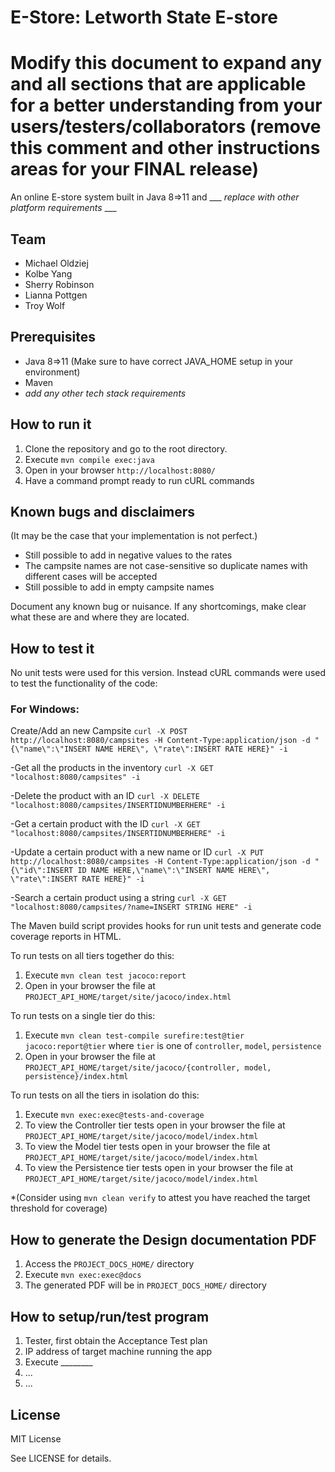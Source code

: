 # E-Store: Letworth State E-store
# Modify this document to expand any and all sections that are applicable for a better understanding from your users/testers/collaborators (remove this comment and other instructions areas for your FINAL release)

An online E-store system built in Java 8=>11 and ___ _replace with other platform requirements_ ___
  
## Team

- Michael Oldziej
- Kolbe Yang
- Sherry Robinson
- Lianna Pottgen 
- Troy Wolf


## Prerequisites

- Java 8=>11 (Make sure to have correct JAVA_HOME setup in your environment)
- Maven
-  _add any other tech stack requirements_


## How to run it

1. Clone the repository and go to the root directory.
2. Execute `mvn compile exec:java`
3. Open in your browser `http://localhost:8080/`
4. Have a command prompt ready to run cURL commands

## Known bugs and disclaimers
(It may be the case that your implementation is not perfect.)
- Still possible to add in negative values to the rates
- The campsite names are not case-sensitive so duplicate names with different cases will be accepted
- Still possible to add in empty campsite names

Document any known bug or nuisance.
If any shortcomings, make clear what these are and where they are located.

## How to test it

No unit tests were used for this version. Instead cURL commands were used to test the 
functionality of the code:

### For Windows:

Create/Add an new Campsite
`curl -X POST http://localhost:8080/campsites -H Content-Type:application/json -d "{\"name\":\"INSERT NAME HERE\", \"rate\":INSERT RATE HERE}" -i`

-Get all the products in the inventory
`curl -X GET "localhost:8080/campsites" -i`

-Delete the product with an ID 
`curl -X DELETE "localhost:8080/campsites/INSERTIDNUMBERHERE" -i`

-Get a certain product with the ID
`curl -X GET "localhost:8080/campsites/INSERTIDNUMBERHERE" -i`

-Update a certain product with a new name or ID
`curl -X PUT http://localhost:8080/campsites -H Content-Type:application/json -d "{\"id\":INSERT ID NAME HERE,\"name\":\"INSERT NAME HERE\", \"rate\":INSERT RATE HERE}" -i`

-Search a certain product using a string
`curl -X GET "localhost:8080/campsites/?name=INSERT STRING HERE" -i`


The Maven build script provides hooks for run unit tests and generate code coverage
reports in HTML.

To run tests on all tiers together do this:

1. Execute `mvn clean test jacoco:report`
2. Open in your browser the file at `PROJECT_API_HOME/target/site/jacoco/index.html`

To run tests on a single tier do this:

1. Execute `mvn clean test-compile surefire:test@tier jacoco:report@tier` where `tier` is one of `controller`, `model`, `persistence`
2. Open in your browser the file at `PROJECT_API_HOME/target/site/jacoco/{controller, model, persistence}/index.html`

To run tests on all the tiers in isolation do this:

1. Execute `mvn exec:exec@tests-and-coverage`
2. To view the Controller tier tests open in your browser the file at `PROJECT_API_HOME/target/site/jacoco/model/index.html`
3. To view the Model tier tests open in your browser the file at `PROJECT_API_HOME/target/site/jacoco/model/index.html`
4. To view the Persistence tier tests open in your browser the file at `PROJECT_API_HOME/target/site/jacoco/model/index.html`

*(Consider using `mvn clean verify` to attest you have reached the target threshold for coverage)
  
  
## How to generate the Design documentation PDF

1. Access the `PROJECT_DOCS_HOME/` directory
2. Execute `mvn exec:exec@docs`
3. The generated PDF will be in `PROJECT_DOCS_HOME/` directory


## How to setup/run/test program 

1. Tester, first obtain the Acceptance Test plan
2. IP address of target machine running the app
3. Execute ________
4. ...
5. ...

## License

MIT License

See LICENSE for details.
